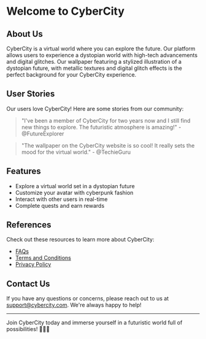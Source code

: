 <!--font:Lato-->

# Welcome to CyberCity

## About Us
CyberCity is a virtual world where you can explore the future. Our platform allows users to experience a dystopian world with high-tech advancements and digital glitches. Our wallpaper featuring a stylized illustration of a dystopian future, with metallic textures and digital glitch effects is the perfect background for your CyberCity experience.

## User Stories
Our users love CyberCity! Here are some stories from our community:

> "I've been a member of CyberCity for two years now and I still find new things to explore. The futuristic atmosphere is amazing!" - @FutureExplorer

> "The wallpaper on the CyberCity website is so cool! It really sets the mood for the virtual world." - @TechieGuru

## Features
- Explore a virtual world set in a dystopian future
- Customize your avatar with cyberpunk fashion
- Interact with other users in real-time
- Complete quests and earn rewards

## References
Check out these resources to learn more about CyberCity:
- [FAQs](#faqs)
- [Terms and Conditions](#terms-and-conditions)
- [Privacy Policy](#privacy-policy)

## Contact Us
If you have any questions or concerns, please reach out to us at support@cybercity.com. We're always happy to help!

---
Join CyberCity today and immerse yourself in a futuristic world full of possibilities! 🌃👨‍💻

<!--

Write me content for website with wallpaper which alt text is:

"A wallpaper featuring a stylized illustration of a dystopian future, with metallic textures and digital glitch effects."

The name/title of the page should not be 1:1 copy of the alt text but rather a real content of the website which is using this wallpaper.

- Use markdown format 
- Start with heading
- Heading should be short and concise
- The content should look like a real website 
- The website should not be about the wallpaper, wallpaper is just a related background
- Heading should be contain work "wallpaper" or "background"
- Include real sections like references, contact, user stories, etc. use things relevant to the page purpose.
- Feel free to use structure like headings, bullets, numbering, blockquotes, paragraphs, horizontal lines, etc.
- You can use formatting like bold or _italic_
- You can include UTF-8 emojis
- Links should be only #hash anchors (and you can refer to the document itself)
- Do not include images


---


# Welcome to CyberCity

## About Us
CyberCity is a virtual world where you can explore the future. Our platform allows users to experience a dystopian world with high-tech advancements and digital glitches. Our wallpaper featuring a stylized illustration of a dystopian future, with metallic textures and digital glitch effects is the perfect background for your CyberCity experience.

## User Stories
Our users love CyberCity! Here are some stories from our community:

> "I've been a member of CyberCity for two years now and I still find new things to explore. The futuristic atmosphere is amazing!" - @FutureExplorer

> "The wallpaper on the CyberCity website is so cool! It really sets the mood for the virtual world." - @TechieGuru

## Features
- Explore a virtual world set in a dystopian future
- Customize your avatar with cyberpunk fashion
- Interact with other users in real-time
- Complete quests and earn rewards

## References
Check out these resources to learn more about CyberCity:
- [FAQs](#faqs)
- [Terms and Conditions](#terms-and-conditions)
- [Privacy Policy](#privacy-policy)

## Contact Us
If you have any questions or concerns, please reach out to us at support@cybercity.com. We're always happy to help!

---
Join CyberCity today and immerse yourself in a futuristic world full of possibilities! 🌃👨‍💻

-->
